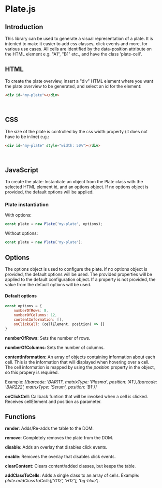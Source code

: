 # Plate.js

## Introduction
This library can be used to generate a visual representation of a plate. 
It is intented to make it easier to add css classes, click events and more, for various use cases. 
All cells are identified by the data-position attribute on the HTML element e.g. "A1", "B1" etc., and have the class 'plate-cell'.
<br> 

## HTML

To create the plate overview, insert a "div" HTML element where you want the plate overview to be generated, and select an id for the element:

```html 
<div id="my-plate"></div>
 ```
<br>

## CSS

The size of the plate is controlled by the css width property (it does not have to be inline) e.g.:
  
```html
<div id="my-plate" style="width: 50%"></div>
 ```
<br>

## JavaScript
To create the plate: Instantiate an object from the Plate class with the selected HTML element id, and an options object. If no options object is provided, the default options will be applied. 

### Plate instantiation
With options:
```javascript
const plate = new Plate('my-plate', options);
 ```
Without options:
```javascript
const plate = new Plate('my-plate');
 ```

## Options
The options object is used to configure the plate.
If no options object is provided, the default options will be used.
The provided properties will be applied to the default configuration object. If a property is not provided, the value from the default options will be used.

#### Default options

```javascript
const options = {
    numberOfRows: 8,
    numberOfColumns: 12,
    contentInformation: [],
    onClickCell: (cellElement, position) => {}
}
 ```

__numberOfRows:__ Sets the number of rows.

__numberOfColumns:__ Sets the number of columns.

__contentInformation:__ An array of objects containing information about each cell. This is the information that will displayed when hovering over a cell. The cell information is mapped by using the _position_ property in the object, so this propery is required. 

Example: _[{barcode: 'BAR111', matrixType: 'Plasma', position: 'A1'},{barcode: 'BAR222', matrixType: 'Serum', position: 'B1'}]_

__onClickCell__: Callback funtion that will be invoked when a cell is clicked. Receives cellElement and position as parameter.



## Functions

__render__: Adds/Re-adds the table to the DOM.

__remove__: Completely removes the plate from the DOM.

__disable__: Adds an overlay that disables click events.

__enable__: Removes the overlay that disables click events.

__clearContent__: Clears content/added classes, but keeps the table.

__addClassToCells__: Adds a single class to an array of cells. Example: _plate.addClassToCells(['G12', 'H12'], 'bg-blue')_.